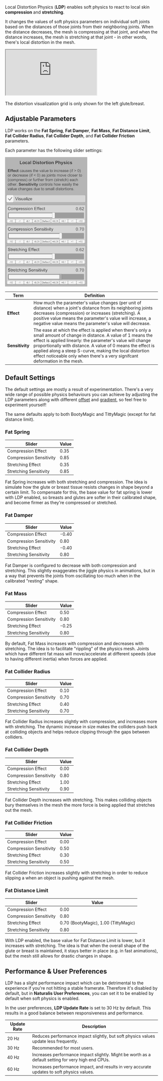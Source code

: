 Local Distortion Physics (**LDP**) enables soft physics to react to local skin **compression** and **stretching**.

It changes the values of soft physics parameters on individual soft joints based on the distances of those joints from their neighboring joints. When the distance decreases, the mesh is compressing at that joint, and when the distance increases, the mesh is stretching at that joint - in other words, there's local distortion in the mesh.

<div class='video-container'>
  <iframe
    src='https://videos.sproutvideo.com/embed/ac9fdbb31b1de6c125/34148bf0d70df5e6?playerTheme=dark&amp;playerColor=2f3437'
    allowfullscreen
    referrerpolicy='no-referrer-when-downgrade'
    title='Local distortion physics'>
  </iframe>
</div>

The distortion visualization grid is only shown for the left glute/breast.

## Adjustable Parameters

LDP works on the **Fat Spring**, **Fat Damper**, **Fat Mass**, **Fat Distance Limit**, **Fat Collider Radius**, **Fat Collider Depth**, and **Fat Collider Friction** parameters.

Each parameter has the following slider settings:

![1_0_ldp_sliders.jpg](/assets/screens/naturalis/1_0_ldp_sliders.jpg)

| Term | Definition |
| ---- | ---------- |
| **Effect** | How much the parameter's value changes (per unit of distance) when a joint's distance from its neighboring joints decreases (compression) or increases (stretching). A positive value means the parameter's value will increase, a negative value means the parameter's value will decrease. |
| **Sensitivity** | The ease at which the effect is applied when there's only a small amount of change in distance. A value of 1 means the effect is applied linearly: the parameter's value will change proportionally with distance. A value of 0 means the effect is applied along a steep S-curve, making the local distortion effect noticeable only when there's a very signifcant deformation in the mesh. |

## Default Settings

The default settings are mostly a result of experimentation. There's a very wide range of possible physics behaviours you can achieve by adjusting the LDP parameters along with different [offset](../physics_offsets/) and [gradient](../soft_physics_gradient/), so feel free to experiment yourself!

The same defaults apply to both BootyMagic and TittyMagic (except for fat distance limit).

### Fat Spring

| Slider | Value |
| ------ | ----- |
| Compression Effect | 0.35 |
| Compression Sensitivity | 0.85 |
| Stretching Effect | 0.35 |
| Stretching Sensitivity | 0.85 |

Fat Spring increases with both stretching and compression. The idea is simulate how the glute or breast tissue resists changes in shape beyond a certain limit. To compensate for this, the base value for fat spring is lower with LDP enabled, so breasts and glutes are softer in their calibrated shape, and become firmer as they're compressed or stretched.

### Fat Damper

| Slider | Value |
| ------ | ----- |
| Compression Effect | -0.40 |
| Compression Sensitivity | 0.80 |
| Stretching Effect | -0.40 |
| Stretching Sensitivity | 0.80 |

Fat Damper is configured to decrease with both compression and stretching. This slightly exaggerates the jiggle physics in animations, but in a way that prevents the joints from oscillating too much when in the calibrated "resting" shape.

### Fat Mass

| Slider | Value |
| ------ | ----- |
| Compression Effect | 0.50 |
| Compression Sensitivity | 0.80 |
| Stretching Effect | -0.25 |
| Stretching Sensitivity | 0.80 |

By default, Fat Mass increases with compression and decreases with stretching. The idea is to facilitate "rippling" of the physics mesh. Joints which have different fat mass will move/accelerate at different speeds (due to having different inertia) when forces are applied.

### Fat Collider Radius

| Slider | Value |
| ------ | ----- |
| Compression Effect | 0.10 |
| Compression Sensitivity | 0.70 |
| Stretching Effect | 0.40 |
| Stretching Sensitivity | 0.70 |

Fat Collider Radius increases slightly with compression, and increases more with stretching. The dynamic increase in size makes the colliders push back at colliding objects and helps reduce clipping through the gaps between colliders.

### Fat Collider Depth

| Slider | Value |
| ------ | ----- |
| Compression Effect | 0.00 |
| Compression Sensitivity | 0.80 |
| Stretching Effect | 1.00 |
| Stretching Sensitivity | 0.90 |

Fat Collider Depth increases with stretching. This makes colliding objects bury themselves in the mesh the more force is being applied that stretches out the mesh.

### Fat Collider Friction

| Slider | Value |
| ------ | ----- |
| Compression Effect | 0.00 |
| Compression Sensitivity | 0.50 |
| Stretching Effect | 0.30 |
| Stretching Sensitivity | 0.50 |

Fat Collider Friction increases slightly with stretching in order to reduce slipping a when an object is pushing against the mesh.

### Fat Distance Limit

| Slider | Value |
| ------ | ----- |
| Compression Effect | 0.00 |
| Compression Sensitivity | 0.80 |
| Stretching Effect | 0.70 (BootyMagic), 1.00 (TittyMagic) |
| Stretching Sensitivity | 0.80 |

With LDP enabled, the base value for Fat Distance Limit is lower, but it increases with stretching. The idea is that when the overall shape of the glute or breast is maintained, it stays better in place (e.g. in fast animations), but the mesh still allows for drastic changes in shape.

## Performance & User Preferences

LDP has a slight performance impact which can be detrimental to the experience if you're not hitting a stable framerate. Therefore it's disabled by default, but in **Naturalis User Preferences**, you can set it to be enabled by default when soft physics is enabled.

In the user preferences, **LDP Update Rate** is set to 30 Hz by default. This results in a good balance between responsiveness and performance.

| Update Rate | Description |
| ----------- | ----------- |
| 20 Hz | Reduces performance impact slightly, but soft physics values update less frequently. |
| 30 Hz | Recommended for most users. |
| 40 Hz | Increases performance impact slightly. Might be worth as a default setting for very high end CPUs. |
| 60 Hz | Increases performance impact, and results in very accurate updates to soft physics values. |
